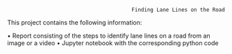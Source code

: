                                             Finding Lane Lines on the Road

This project contains the following information:

•	Report consisting of the steps to identify lane lines on a road from an image or a video 
•	Jupyter notebook with the corresponding python code
